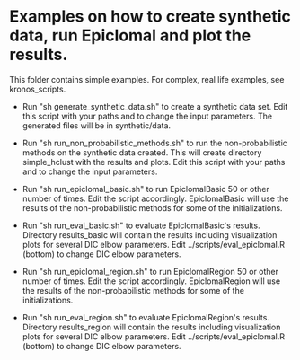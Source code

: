 # Examples on how to create synthetic data, run Epiclomal and plot the results.
This folder contains simple examples. For complex, real life examples, see kronos_scripts. 

* Run "sh generate_synthetic_data.sh" to create a synthetic data set. Edit this script with your paths and to change the input parameters. The generated files will be in synthetic/data.

* Run "sh run_non_probabilistic_methods.sh" to run the non-probabilistic methods on the synthetic data created. This will create directory simple_hclust with the results and plots. Edit this script with your paths and to change the input parameters.

* Run "sh run_epiclomal_basic.sh" to run EpiclomalBasic 50 or other number of times. Edit the script accordingly. EpiclomalBasic will use the results of the non-probabilistic methods for some of the initializations. 

* Run "sh run_eval_basic.sh" to evaluate EpiclomalBasic's results. Directory results_basic will contain the results including visualization plots for several DIC elbow parameters. Edit ../scripts/eval_epiclomal.R (bottom) to change DIC elbow parameters.

* Run "sh run_epiclomal_region.sh" to run EpiclomalRegion 50 or other number of times. Edit the script accordingly. EpiclomalRegion will use the results of the non-probabilistic methods for some of the initializations. 

* Run "sh run_eval_region.sh" to evaluate EpiclomalRegion's results. Directory results_region will contain the results including visualization plots for several DIC elbow parameters. Edit ../scripts/eval_epiclomal.R (bottom) to change DIC elbow parameters.

